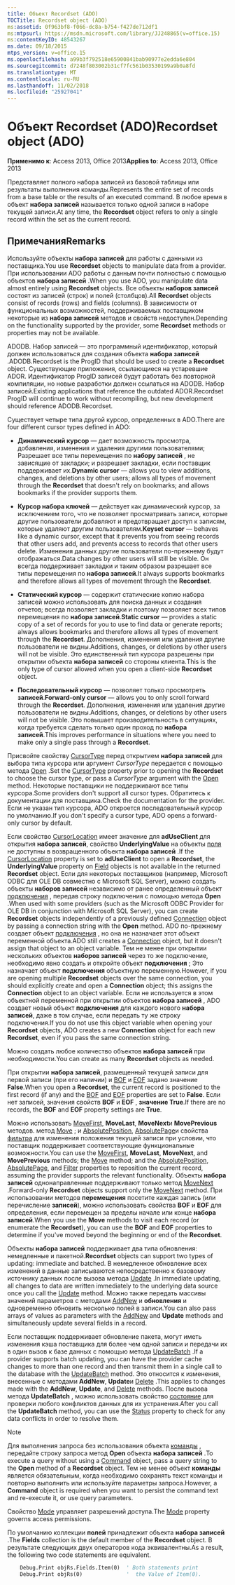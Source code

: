 ```yaml
---
title: Объект Recordset (ADO)
TOCTitle: Recordset object (ADO)
ms:assetid: 0f963bf8-f066-dc8a-b754-f427de712df1
ms:mtpsurl: https://msdn.microsoft.com/library/JJ248865(v=office.15)
ms:contentKeyID: 48543267
ms.date: 09/18/2015
mtps_version: v=office.15
ms.openlocfilehash: a99b3f792518e65900841bab90977e2edda6e804
ms.sourcegitcommit: d7248f803002b31cf7fc561b03530199a9b0a8fd
ms.translationtype: MT
ms.contentlocale: ru-RU
ms.lasthandoff: 11/02/2018
ms.locfileid: "25927041"
---
```

# <a name="recordset-object-ado"></a><span data-ttu-id="d01ba-102">Объект Recordset (ADO)</span><span class="sxs-lookup"><span data-stu-id="d01ba-102">Recordset object (ADO)</span></span>

<span data-ttu-id="d01ba-103">**Применимо к**: Access 2013, Office 2013</span><span class="sxs-lookup"><span data-stu-id="d01ba-103">**Applies to**: Access 2013, Office 2013</span></span>

<span data-ttu-id="d01ba-104">Представляет полного набора записей из базовой таблицы или результаты выполнения команды.</span><span class="sxs-lookup"><span data-stu-id="d01ba-104">Represents the entire set of records from a base table or the results of an executed command.</span></span> <span data-ttu-id="d01ba-105">В любое время в объект **набора записей** называется только одной записи в наборе текущей записи.</span><span class="sxs-lookup"><span data-stu-id="d01ba-105">At any time, the **Recordset** object refers to only a single record within the set as the current record.</span></span>

## <a name="remarks"></a><span data-ttu-id="d01ba-106">Примечания</span><span class="sxs-lookup"><span data-stu-id="d01ba-106">Remarks</span></span>

<span data-ttu-id="d01ba-107">Используйте объекты **набора записей** для работы с данными из поставщика.</span><span class="sxs-lookup"><span data-stu-id="d01ba-107">You use **Recordset** objects to manipulate data from a provider.</span></span> <span data-ttu-id="d01ba-108">При использовании ADO работы с данным почти полностью с помощью объектов **набора записей** .</span><span class="sxs-lookup"><span data-stu-id="d01ba-108">When you use ADO, you manipulate data almost entirely using **Recordset** objects.</span></span> <span data-ttu-id="d01ba-109">Все объекты **наборов записей** состоят из записей (строк) и полей (столбцов).</span><span class="sxs-lookup"><span data-stu-id="d01ba-109">All **Recordset** objects consist of records (rows) and fields (columns).</span></span> <span data-ttu-id="d01ba-110">В зависимости от функциональных возможностей, поддерживаемых поставщиком некоторые из **набора записей** методов и свойств недоступен.</span><span class="sxs-lookup"><span data-stu-id="d01ba-110">Depending on the functionality supported by the provider, some **Recordset** methods or properties may not be available.</span></span>

<span data-ttu-id="d01ba-111">ADODB. Набор записей — это программный идентификатор, который должен использоваться для создания объекта **набора записей** .</span><span class="sxs-lookup"><span data-stu-id="d01ba-111">ADODB.Recordset is the ProgID that should be used to create a **Recordset** object.</span></span> <span data-ttu-id="d01ba-112">Существующие приложения, ссылающиеся на устаревшие ADOR. Идентификатор ProgID записей будут работать без повторной компиляции, но новые разработки должен ссылаться на ADODB. Набор записей.</span><span class="sxs-lookup"><span data-stu-id="d01ba-112">Existing applications that reference the outdated ADOR.Recordset ProgID will continue to work without recompiling, but new development should reference ADODB.Recordset.</span></span>

<span data-ttu-id="d01ba-113">Существует четыре типа другой курсор, определенных в ADO.</span><span class="sxs-lookup"><span data-stu-id="d01ba-113">There are four different cursor types defined in ADO:</span></span>

  - <span data-ttu-id="d01ba-114">**Динамический курсор** — дает возможность просмотра, добавления, изменения и удаления другими пользователями; Разрешает все типы перемещения по **набору записей** , не зависящие от закладки; и разрешает закладки, если поставщик поддерживает их.</span><span class="sxs-lookup"><span data-stu-id="d01ba-114">**Dynamic cursor** — allows you to view additions, changes, and deletions by other users; allows all types of movement through the **Recordset** that doesn't rely on bookmarks; and allows bookmarks if the provider supports them.</span></span>

  - <span data-ttu-id="d01ba-115">**Курсор набора ключей** — действует как динамический курсор, за исключением того, что не позволяет просматривать записи, которые другие пользователи добавляют и предотвращает доступ к записям, которые удаляют другим пользователям.</span><span class="sxs-lookup"><span data-stu-id="d01ba-115">**Keyset cursor** — behaves like a dynamic cursor, except that it prevents you from seeing records that other users add, and prevents access to records that other users delete.</span></span> <span data-ttu-id="d01ba-116">Изменения данных другие пользователи по-прежнему будут отображаться.</span><span class="sxs-lookup"><span data-stu-id="d01ba-116">Data changes by other users will still be visible.</span></span> <span data-ttu-id="d01ba-117">Он всегда поддерживает закладки и таким образом разрешает все типы перемещения по **набора записей**.</span><span class="sxs-lookup"><span data-stu-id="d01ba-117">It always supports bookmarks and therefore allows all types of movement through the **Recordset**.</span></span>

  - <span data-ttu-id="d01ba-118">**Статический курсор** — содержит статические копию набора записей можно использовать для поиска данных и создания отчетов; всегда позволяет закладки и поэтому позволяет всех типов перемещения по **набора записей**.</span><span class="sxs-lookup"><span data-stu-id="d01ba-118">**Static cursor** — provides a static copy of a set of records for you to use to find data or generate reports; always allows bookmarks and therefore allows all types of movement through the **Recordset**.</span></span> <span data-ttu-id="d01ba-119">Дополнения, изменения или удаления другие пользователи не видны.</span><span class="sxs-lookup"><span data-stu-id="d01ba-119">Additions, changes, or deletions by other users will not be visible.</span></span> <span data-ttu-id="d01ba-120">Это единственный тип курсора разрешены при открытии объекта **набора записей** со стороны клиента.</span><span class="sxs-lookup"><span data-stu-id="d01ba-120">This is the only type of cursor allowed when you open a client-side **Recordset** object.</span></span>

  - <span data-ttu-id="d01ba-121">**Последовательный курсор** — позволяет только просмотреть **записей**.</span><span class="sxs-lookup"><span data-stu-id="d01ba-121">**Forward-only cursor** — allows you to only scroll forward through the **Recordset**.</span></span> <span data-ttu-id="d01ba-122">Дополнения, изменения или удаления другие пользователи не видны.</span><span class="sxs-lookup"><span data-stu-id="d01ba-122">Additions, changes, or deletions by other users will not be visible.</span></span> <span data-ttu-id="d01ba-123">Это повышает производительность в ситуациях, когда требуется сделать только один проход по **набора записей**.</span><span class="sxs-lookup"><span data-stu-id="d01ba-123">This improves performance in situations where you need to make only a single pass through a **Recordset**.</span></span>

<span data-ttu-id="d01ba-124">Присвойте свойству [CursorType](cursortype-property-ado.md) перед открытием **набора записей** для выбора типа курсора или аргумент *CursorType* передается с помощью метода [Open](open-method-ado-recordset.md) .</span><span class="sxs-lookup"><span data-stu-id="d01ba-124">Set the [CursorType](cursortype-property-ado.md) property prior to opening the **Recordset** to choose the cursor type, or pass a *CursorType* argument with the [Open](open-method-ado-recordset.md) method.</span></span> <span data-ttu-id="d01ba-125">Некоторые поставщики не поддерживают все типы курсора.</span><span class="sxs-lookup"><span data-stu-id="d01ba-125">Some providers don't support all cursor types.</span></span> <span data-ttu-id="d01ba-126">Обратитесь к документации для поставщика.</span><span class="sxs-lookup"><span data-stu-id="d01ba-126">Check the documentation for the provider.</span></span> <span data-ttu-id="d01ba-127">Если не указан тип курсора, ADO откроется последовательный курсор по умолчанию.</span><span class="sxs-lookup"><span data-stu-id="d01ba-127">If you don't specify a cursor type, ADO opens a forward-only cursor by default.</span></span>

<span data-ttu-id="d01ba-128">Если свойство [CursorLocation](cursorlocation-property-ado.md) имеет значение для **adUseClient** для открытия **набора записей**, свойство **UnderlyingValue** на объекты [поля](field-object-ado.md) не доступны в возвращенного объекта **набора записей** .</span><span class="sxs-lookup"><span data-stu-id="d01ba-128">If the [CursorLocation](cursorlocation-property-ado.md) property is set to **adUseClient** to open a **Recordset**, the **UnderlyingValue** property on [Field](field-object-ado.md) objects is not available in the returned **Recordset** object.</span></span> <span data-ttu-id="d01ba-129">Если для некоторых поставщиков (например, Microsoft ODBC для OLE DB совместно с Microsoft SQL Server), можно создать объекты **наборов записей** независимо от ранее определенный объект [подключения](connection-object-ado.md) , передав строку подключения с помощью метода **Open** .</span><span class="sxs-lookup"><span data-stu-id="d01ba-129">When used with some providers (such as the Microsoft ODBC Provider for OLE DB in conjunction with Microsoft SQL Server), you can create **Recordset** objects independently of a previously defined [Connection](connection-object-ado.md) object by passing a connection string with the **Open** method.</span></span> <span data-ttu-id="d01ba-130">ADO по-прежнему создает объект [подключения](connection-object-ado.md) , но она не назначает этот объект переменной объекта.</span><span class="sxs-lookup"><span data-stu-id="d01ba-130">ADO still creates a [Connection](connection-object-ado.md) object, but it doesn't assign that object to an object variable.</span></span> <span data-ttu-id="d01ba-131">Тем не менее при открытии нескольких объектов **наборов записей** через то же подключение, необходимо явно создать и откройте объект **подключения** ; Это назначает объект **подключения** объектную переменную.</span><span class="sxs-lookup"><span data-stu-id="d01ba-131">However, if you are opening multiple **Recordset** objects over the same connection, you should explicitly create and open a **Connection** object; this assigns the **Connection** object to an object variable.</span></span> <span data-ttu-id="d01ba-132">Если не используется в этом объектной переменной при открытии объектов **набора записей** , ADO создает новый объект **подключения** для каждого нового **набора записей**, даже в том случае, если передать ту же строку подключения.</span><span class="sxs-lookup"><span data-stu-id="d01ba-132">If you do not use this object variable when opening your **Recordset** objects, ADO creates a new **Connection** object for each new **Recordset**, even if you pass the same connection string.</span></span>

<span data-ttu-id="d01ba-133">Можно создать любое количество объектов **набора записей** при необходимости.</span><span class="sxs-lookup"><span data-stu-id="d01ba-133">You can create as many **Recordset** objects as needed.</span></span>

<span data-ttu-id="d01ba-134">При открытии **набора записей**, размещенный текущей записи для первой записи (при его наличии) и [BOF](bof-eof-properties-ado.md) и [EOF](bof-eof-properties-ado.md) задано значение **False**.</span><span class="sxs-lookup"><span data-stu-id="d01ba-134">When you open a **Recordset**, the current record is positioned to the first record (if any) and the [BOF](bof-eof-properties-ado.md) and [EOF](bof-eof-properties-ado.md) properties are set to **False**.</span></span> <span data-ttu-id="d01ba-135">Если нет записей, значения свойств **BOF** и **EOF** , **значение True**.</span><span class="sxs-lookup"><span data-stu-id="d01ba-135">If there are no records, the **BOF** and **EOF** property settings are **True**.</span></span>

<span data-ttu-id="d01ba-136">Можно использовать [MoveFirst](movefirst-movelast-movenext-and-moveprevious-methods-ado.md), **MoveLast**, **MoveNext**и **MovePrevious** методов. метод [Move](move-method-ado.md) ; и [AbsolutePosition](absoluteposition-property-ado.md), [AbsolutePage](absolutepage-property-ado.md)и свойства [фильтра](filter-property-ado.md) для изменения положения текущей записи при условии, что поставщик поддерживает соответствующие функциональные возможности.</span><span class="sxs-lookup"><span data-stu-id="d01ba-136">You can use the [MoveFirst](movefirst-movelast-movenext-and-moveprevious-methods-ado.md), **MoveLast**, **MoveNext**, and **MovePrevious** methods; the [Move](move-method-ado.md) method; and the [AbsolutePosition](absoluteposition-property-ado.md), [AbsolutePage](absolutepage-property-ado.md), and [Filter](filter-property-ado.md) properties to reposition the current record, assuming the provider supports the relevant functionality.</span></span> <span data-ttu-id="d01ba-137">Объекты **набора записей** однонаправленные поддерживают только метод [MoveNext](movefirst-movelast-movenext-and-moveprevious-methods-ado.md) .</span><span class="sxs-lookup"><span data-stu-id="d01ba-137">Forward-only **Recordset** objects support only the [MoveNext](movefirst-movelast-movenext-and-moveprevious-methods-ado.md) method.</span></span> <span data-ttu-id="d01ba-138">При использовании методов **перемещения** посетите каждая запись (или перечисление **записей**), можно использовать свойства **BOF** и **EOF** для определения, если перемещен за пределы начале или конце **набора записей**.</span><span class="sxs-lookup"><span data-stu-id="d01ba-138">When you use the **Move** methods to visit each record (or enumerate the **Recordset**), you can use the **BOF** and **EOF** properties to determine if you've moved beyond the beginning or end of the **Recordset**.</span></span>

<span data-ttu-id="d01ba-139">Объекты **набора записей** поддерживает два типа обновления: немедленные и пакетной.</span><span class="sxs-lookup"><span data-stu-id="d01ba-139">**Recordset** objects can support two types of updating: immediate and batched.</span></span> <span data-ttu-id="d01ba-140">В немедленное обновление всех изменений в данные записываются непосредственно к базовому источнику данных после вызова метода [Update](update-method-ado.md) .</span><span class="sxs-lookup"><span data-stu-id="d01ba-140">In immediate updating, all changes to data are written immediately to the underlying data source once you call the [Update](update-method-ado.md) method.</span></span> <span data-ttu-id="d01ba-141">Можно также передать массивы значений параметров с методами [AddNew](addnew-method-ado.md) и **обновления** и одновременно обновить несколько полей в записи.</span><span class="sxs-lookup"><span data-stu-id="d01ba-141">You can also pass arrays of values as parameters with the [AddNew](addnew-method-ado.md) and **Update** methods and simultaneously update several fields in a record.</span></span>

<span data-ttu-id="d01ba-142">Если поставщик поддерживает обновление пакета, могут иметь изменения кэша поставщика для более чем одной записи и передачи их в один вызов к базе данных с помощью метода [UpdateBatch](updatebatch-method-ado.md) .</span><span class="sxs-lookup"><span data-stu-id="d01ba-142">If a provider supports batch updating, you can have the provider cache changes to more than one record and then transmit them in a single call to the database with the [UpdateBatch](updatebatch-method-ado.md) method.</span></span> <span data-ttu-id="d01ba-143">Это относится к изменения, внесенные с методами **AddNew**, **Update**и [Delete](delete-method-ado-recordset.md) .</span><span class="sxs-lookup"><span data-stu-id="d01ba-143">This applies to changes made with the **AddNew**, **Update**, and [Delete](delete-method-ado-recordset.md) methods.</span></span> <span data-ttu-id="d01ba-144">После вызова метода **UpdateBatch** , можно использовать свойство [состояние](status-property-ado-recordset.md) для проверки любого конфликтов данных для их устранения.</span><span class="sxs-lookup"><span data-stu-id="d01ba-144">After you call the **UpdateBatch** method, you can use the [Status](status-property-ado-recordset.md) property to check for any data conflicts in order to resolve them.</span></span>

> [!NOTE]
> <span data-ttu-id="d01ba-145">Для выполнения запроса без использования объекта [команды](command-object-ado.md) , передайте строку запроса метод **Open** объекта **набора записей** .</span><span class="sxs-lookup"><span data-stu-id="d01ba-145">To execute a query without using a [Command](command-object-ado.md) object, pass a query string to the **Open** method of a **Recordset** object.</span></span> <span data-ttu-id="d01ba-146">Тем не менее объект **команды** является обязательным, когда необходимо сохранять текст команды и повторно выполнить или используйте параметры запроса.</span><span class="sxs-lookup"><span data-stu-id="d01ba-146">However, a **Command** object is required when you want to persist the command text and re-execute it, or use query parameters.</span></span>

<span data-ttu-id="d01ba-147">Свойство [Mode](mode-property-ado.md) управляет разрешений доступа.</span><span class="sxs-lookup"><span data-stu-id="d01ba-147">The [Mode](mode-property-ado.md) property governs access permissions.</span></span>

<span data-ttu-id="d01ba-148">По умолчанию коллекции **полей** принадлежит объекта **набора записей** .</span><span class="sxs-lookup"><span data-stu-id="d01ba-148">The **Fields** collection is the default member of the **Recordset** object.</span></span> <span data-ttu-id="d01ba-149">В результате следующих двух операторов кода эквивалентны.</span><span class="sxs-lookup"><span data-stu-id="d01ba-149">As a result, the following two code statements are equivalent.</span></span>

```vb
    Debug.Print objRs.Fields.Item(0)  ' Both statements print 
    Debug.Print objRs(0)              '  the Value of Item(0).
```
